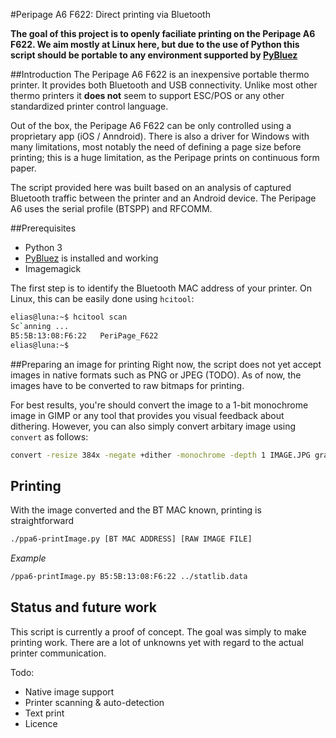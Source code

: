 #Peripage A6 F622: Direct printing via Bluetooth 

**The goal of this project is to openly faciliate printing on the Peripage A6 F622. We aim mostly at Linux here, but due to the use of Python this script should be portable to any environment supported by [PyBluez](https://github.com/pybluez/pybluez)**

##Introduction
The Peripage A6 F622 is an inexpensive portable thermo printer. It provides both Bluetooth and USB connectivity. Unlike most other thermo printers it **does not** seem to support ESC/POS or any other standardized printer control language. 

Out of the box, the Peripage A6 F622 can be only controlled using a proprietary app (iOS / Anndroid). There is also a driver for Windows with many limitations, most notably the need of defining a page size before printing; this is a huge limitation, as the Peripage prints on continuous form paper.

The script provided here was built based on an analysis of captured Bluetooth traffic between the printer and an Android device. The Peripage A6 uses the serial profile (BTSPP) and RFCOMM. 

##Prerequisites

- Python 3
- [PyBluez](https://github.com/pybluez/pybluez) is installed and working
- Imagemagick 

The first step is to identify the Bluetooth MAC address of your printer. On Linux, this can be easily done using `hcitool`:

```bash
elias@luna:~$ hcitool scan
Sc`anning ...
B5:5B:13:08:F6:22	PeriPage_F622
elias@luna:~$ 
```

##Preparing an image for printing
Right now, the script does not yet accept images in native formats such as PNG or JPEG (TODO). As of now, the images have to be converted to raw bitmaps for printing.

For best results, you're should convert the image to a 1-bit monochrome image in GIMP or any tool that provides you visual feedback about dithering.
However, you can also simply convert arbitary image using `convert` as follows:

```bash
convert -resize 384x -negate +dither -monochrome -depth 1 IMAGE.JPG gray:image.data
``` 

## Printing

With the image converted and the BT MAC known, printing is straightforward
```bash
./ppa6-printImage.py [BT MAC ADDRESS] [RAW IMAGE FILE]
``` 

*Example*
```bash
/ppa6-printImage.py B5:5B:13:08:F6:22 ../statlib.data 
``` 

## Status and future work

This script is currently a proof of concept. The goal was simply to make printing work. There are a lot of unknowns yet with regard to the actual printer communication.

Todo:
- Native image support
- Printer scanning & auto-detection
- Text print
- Licence

